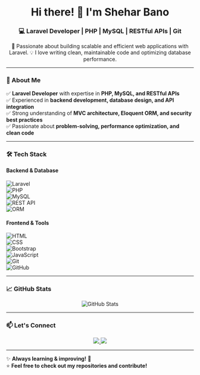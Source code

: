 <h1 align="center">Hi there! 👋 I'm Shehar Bano</h1>
<h3 align="center">💻 Laravel Developer | PHP | MySQL | RESTful APIs | Git</h3>

<p align="center">
🚀 Passionate about building scalable and efficient web applications with Laravel.  
💡 I love writing clean, maintainable code and optimizing database performance.  
</p>

---

### 📌 About Me  
✅ **Laravel Developer** with expertise in **PHP, MySQL, and RESTful APIs**  
✅ Experienced in **backend development, database design, and API integration**  
✅ Strong understanding of **MVC architecture, Eloquent ORM, and security best practices**  
✅ Passionate about **problem-solving, performance optimization, and clean code**  

---

### 🛠 Tech Stack  
#### **Backend & Database**  
![Laravel](https://img.shields.io/badge/Laravel-F55247?style=for-the-badge&logo=laravel&logoColor=white)  
![PHP](https://img.shields.io/badge/PHP-777BB4?style=for-the-badge&logo=php&logoColor=white)  
![MySQL](https://img.shields.io/badge/MySQL-4479A1?style=for-the-badge&logo=mysql&logoColor=white)  
![REST API](https://img.shields.io/badge/RESTful%20API-005571?style=for-the-badge)  
![ORM](https://img.shields.io/badge/Eloquent%20ORM-FF5733?style=for-the-badge)  

#### **Frontend & Tools**  
![HTML](https://img.shields.io/badge/HTML-E34F26?style=for-the-badge&logo=html5&logoColor=white)  
![CSS](https://img.shields.io/badge/CSS-1572B6?style=for-the-badge&logo=css3&logoColor=white)  
![Bootstrap](https://img.shields.io/badge/Bootstrap-563D7C?style=for-the-badge&logo=bootstrap&logoColor=white)  
![JavaScript](https://img.shields.io/badge/JavaScript-F7DF1E?style=for-the-badge&logo=javascript&logoColor=black)  
![Git](https://img.shields.io/badge/Git-F05032?style=for-the-badge&logo=git&logoColor=white)  
![GitHub](https://img.shields.io/badge/GitHub-181717?style=for-the-badge&logo=github&logoColor=white)  

---

### 📈 GitHub Stats  
<p align="center">
  <img src="https://github-readme-stats.vercel.app/api?username=your-github-username&show_icons=true&theme=radical" alt="GitHub Stats" />
</p>

---

### 📫 Let's Connect  
<p align="center">
  <a href="https://www.linkedin.com/in/shehar-bano-32a4b724b/">
    <img src="https://img.shields.io/badge/LinkedIn-Shehar%20Bano-blue?style=for-the-badge&logo=linkedin" />
  </a>
  <a href="mailto:bshehar2002@email.com">
    <img src="https://img.shields.io/badge/Email-sheharbano%40email.com-red?style=for-the-badge&logo=gmail&logoColor=white" />
  </a>
</p>

---

✨ **Always learning & improving!** 🚀  
⭐️ **Feel free to check out my repositories and contribute!**  

